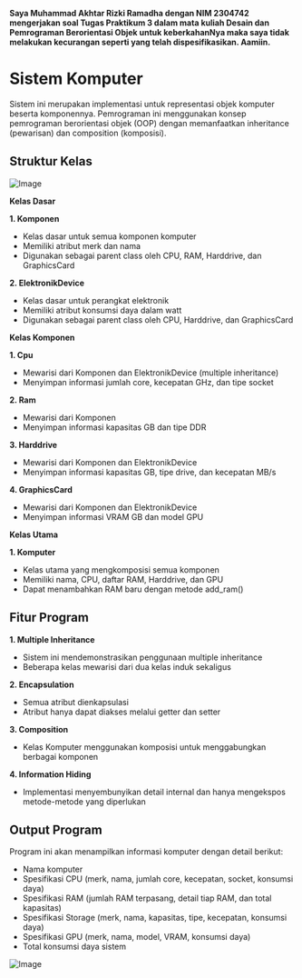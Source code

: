 **Saya Muhammad Akhtar Rizki Ramadha dengan NIM 2304742 mengerjakan soal Tugas Praktikum 3 dalam mata kuliah Desain dan Pemrograman Berorientasi Objek untuk keberkahanNya maka saya tidak melakukan kecurangan seperti yang telah dispesifikasikan. Aamiin.**
# Sistem Komputer

Sistem ini merupakan implementasi untuk representasi objek komputer beserta komponennya. Pemrograman ini menggunakan konsep pemrograman berorientasi objek (OOP) dengan memanfaatkan inheritance (pewarisan) dan composition (komposisi).

## Struktur Kelas

![Image](https://github.com/user-attachments/assets/85b36c8f-dce0-4063-9ab2-d1379f2ae1a8)

**Kelas Dasar**

**1. Komponen**

- Kelas dasar untuk semua komponen komputer
- Memiliki atribut merk dan nama
- Digunakan sebagai parent class oleh CPU, RAM, Harddrive, dan GraphicsCard
    
**2. ElektronikDevice**

- Kelas dasar untuk perangkat elektronik
- Memiliki atribut konsumsi daya dalam watt
- Digunakan sebagai parent class oleh CPU, Harddrive, dan GraphicsCard

**Kelas Komponen**

**1. Cpu**

- Mewarisi dari Komponen dan ElektronikDevice (multiple inheritance)
- Menyimpan informasi jumlah core, kecepatan GHz, dan tipe socket

**2. Ram**

- Mewarisi dari Komponen
- Menyimpan informasi kapasitas GB dan tipe DDR

**3. Harddrive**

- Mewarisi dari Komponen dan ElektronikDevice
- Menyimpan informasi kapasitas GB, tipe drive, dan kecepatan MB/s

**4. GraphicsCard**

- Mewarisi dari Komponen dan ElektronikDevice
- Menyimpan informasi VRAM GB dan model GPU

**Kelas Utama**

**1. Komputer**
- Kelas utama yang mengkomposisi semua komponen
- Memiliki nama, CPU, daftar RAM, Harddrive, dan GPU
- Dapat menambahkan RAM baru dengan metode add_ram()

## Fitur Program

**1. Multiple Inheritance**

- Sistem ini mendemonstrasikan penggunaan multiple inheritance
- Beberapa kelas mewarisi dari dua kelas induk sekaligus
    
**2. Encapsulation**

- Semua atribut dienkapsulasi
- Atribut hanya dapat diakses melalui getter dan setter

**3. Composition**

- Kelas Komputer menggunakan komposisi untuk menggabungkan berbagai komponen

**4. Information Hiding**

- Implementasi menyembunyikan detail internal dan hanya mengekspos metode-metode yang diperlukan

## Output Program

Program ini akan menampilkan informasi komputer dengan detail berikut:

- Nama komputer
- Spesifikasi CPU (merk, nama, jumlah core, kecepatan, socket, konsumsi daya)
- Spesifikasi RAM (jumlah RAM terpasang, detail tiap RAM, dan total kapasitas)
- Spesifikasi Storage (merk, nama, kapasitas, tipe, kecepatan, konsumsi daya)
- Spesifikasi GPU (merk, nama, model, VRAM, konsumsi daya)
- Total konsumsi daya sistem

![Image](https://github.com/user-attachments/assets/5367aebe-2214-4653-9b6a-d64877254363)
